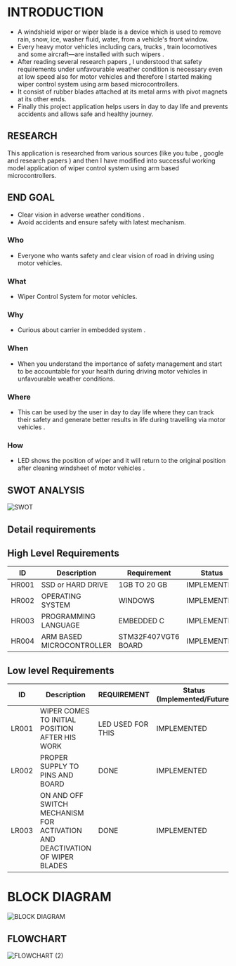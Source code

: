 # INTRODUCTION
- A windshield wiper or wiper blade is a device which is used to remove rain, snow, ice, washer fluid, water, from a vehicle's front window. 
- Every heavy  motor vehicles including cars, trucks , train locomotives and some aircraft—are installed  with such wipers .
- After reading several research papers , I understood that safety requirements under unfavourable weather condition is necessary even at low speed also for motor vehicles and therefore I started making wiper control system using arm based microcontrollers. 
- It consist of rubber blades attached at its metal arms with pivot magnets at its other ends.
- Finally this project application helps users in day to day life and prevents accidents and allows safe and healthy journey.

## RESEARCH
This application is researched from various sources (like you tube , google and research papers ) and then I have modified into successful working model application of wiper control system using arm based microcontrollers. 

## END GOAL
- Clear vision in adverse weather conditions .
- Avoid accidents and ensure safety with latest mechanism.

### Who
-   Everyone who wants safety and clear vision of road in driving using motor vehicles.
### What
-   Wiper Control System for motor vehicles.
### Why
-   Curious about carrier in embedded system . 
### When 
-   When you understand the importance of safety management and start to be accountable for your health during driving motor vehicles in unfavourable weather conditions.
### Where
-   This can be  used by the user in day to day life where they can track their safety and  generate better results in life during travelling via motor vehicles  .
### How
-   LED shows the position of wiper and it will return to the original position after cleaning windsheet of motor vehicles  .
## SWOT ANALYSIS
![SWOT](https://user-images.githubusercontent.com/101577287/167350083-a490665c-2697-474b-aea1-3fe3871a6fb4.png)
## Detail requirements
## High Level Requirements
| ID | Description | Requirement | Status | 
| ----- | ----- | ------- | ---------|
| HR001 | SSD or HARD DRIVE  | 1GB TO 20 GB | IMPLEMENTED | 
| HR002 | OPERATING SYSTEM  | WINDOWS |  IMPLEMENTED  |
| HR003 | PROGRAMMING LANGUAGE | EMBEDDED C |  IMPLEMENTED  |
| HR004 | ARM BASED MICROCONTROLLER | STM32F407VGT6 BOARD  |  IMPLEMENTED  |
## Low level Requirements
| ID | Description | REQUIREMENT | Status (Implemented/Future) |
| ------ | --------- | ------ | ----- |
| LR001 | WIPER COMES TO INITIAL POSITION AFTER HIS WORK | LED USED FOR THIS |  IMPLEMENTED  |
| LR002 | PROPER SUPPLY TO PINS AND BOARD | DONE |  IMPLEMENTED |
| LR003 | ON AND OFF SWITCH MECHANISM FOR ACTIVATION AND DEACTIVATION OF WIPER BLADES  | DONE  | IMPLEMENTED |
# BLOCK DIAGRAM
![BLOCK DIAGRAM](https://user-images.githubusercontent.com/101577287/167358640-8543dc2b-6fd4-4d27-9797-004e5d80bb1b.png)
## FLOWCHART
![FLOWCHART (2)](https://user-images.githubusercontent.com/101577287/167533935-eecad978-818a-4b38-9f5e-a8c9ce945f75.png)


